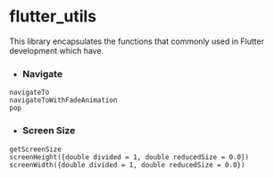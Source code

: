 # flutter_utils

This library encapsulates the functions that commonly used in Flutter development which have.


* ### Navigate
```
navigateTo
navigateToWithFadeAnimation
pop
```

* ### Screen Size
```
getScreenSize
screenHeight({double divided = 1, double reducedSize = 0.0})
screenWidth({double divided = 1, double reducedSize = 0.0})
```




